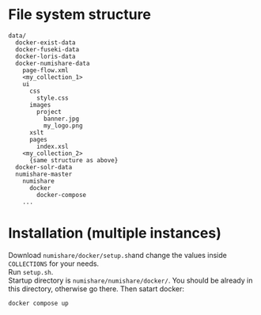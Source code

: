 # File system structure

    data/
      docker-exist-data
      docker-fuseki-data
      docker-loris-data
      docker-numishare-data
        page-flow.xml
        <my_collection_1>
        ui
          css
            style.css
          images
            project
              banner.jpg
              my_logo.png
          xslt
          pages
            index.xsl
        <my_collection_2>
          {same structure as above}
      docker-solr-data
      numishare-master
        numishare
          docker
            docker-compose
        ...

# Installation (multiple instances)

Download `numishare/docker/setup.sh`and change the values inside `COLLECTIONS` for your needs.  
Run `setup.sh`.  
Startup directory is `numishare/numishare/docker/`. You should be already in this directory, otherwise go there. Then satart docker:
    
    docker compose up
    
